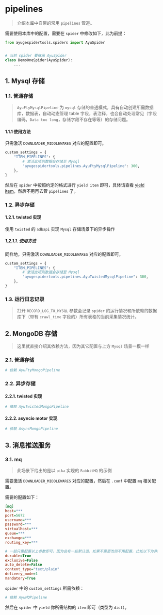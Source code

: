 # pipelines

> 介绍本库中自带的常用 `pipelines` 管道。

需要使用本库中的配置，需要在 `spider` 中修改如下，此为前提：

```python
from ayugespidertools.spiders import AyuSpider


# 当前 spider 要继承 AyuSpider
class DemoOneSpider(AyuSpider):
    ...
```

## 1. Mysql 存储

### 1.1. 普通存储

> `AyuFtyMysqlPipeline` 为 `mysql` 存储的普通模式，具有自动创建所需数据库，数据表，自动动态管理 table 字段，表注释，也会自动处理常见（字段编码，`Data too long`，存储字段不存在等等）的存储问题。

#### 1.1.1 使用方法

只需激活 `DOWNLOADER_MIDDLEWARES` 对应的配置即可。

```python
custom_settings = {
    "ITEM_PIPELINES": {
        # 激活此项则数据会存储至 Mysql
        "ayugespidertools.pipelines.AyuFtyMysqlPipeline": 300,
    },
}
```

然后在 `spider` 中按照约定的格式进行 `yield item` 即可，具体请查看 [yield item](https://ayugespidertools.readthedocs.io/en/latest/topics/items.html#yield-item)，然后不用再去管 `pipelines` 了。

### 1.2. 异步存储

#### 1.2.1. twisted 实现

使用 `twisted` 的 `adbapi` 实现 `Mysql` 存储场景下的异步操作

##### 1.2.1.1. 使用方法

同样地，只需激活 `DOWNLOADER_MIDDLEWARES` 对应的配置即可。

```python
custom_settings = {
    "ITEM_PIPELINES": {
        # 激活此项则数据会存储至 Mysql
        "ayugespidertools.pipelines.AyuTwistedMysqlPipeline": 300,
    },
}
```

### 1.3. 运行日志记录

> 打开 `RECORD_LOG_TO_MYSQL` 参数会记录 `spider` 的运行情况和所依赖的数据库下（带有 `crawl_time` 字段的）所有表格的当前采集情况统计。

## 2. MongoDB 存储

> 这里就直接介绍其依赖方法，因为其它配置与上方 `Mysql` 场景一模一样

### 2.1. 普通存储

```python
# 依赖 AyuFtyMongoPipeline
```

### 2.2. 异步存储

#### 2.2.1. twisted 实现

```python
# 依赖 AyuTwistedMongoPipeline
```

#### 2.2.2. asyncio motor 实现

```python
# 依赖 AsyncMongoPipeline
```

## 3. 消息推送服务

### 3.1. mq

> 此场景下给出的是以 `pika` 实现的 `RabbitMQ` 的示例

需要激活 `DOWNLOADER_MIDDLEWARES` 对应的配置，然后在 `.conf` 中配置 `mq` 相关配置。

需要的配置如下：

```ini
[mq]
host=***
port=5672
username=***
password=***
virtualhost=***
queue=***
exchange=***
routing_key=***

# 一般只需配置以上参数即可，因为会有一些默认值，如果不需更改则不用配置，比如以下为非必须参数及其默认值：
durable=True
exclusive=False
auto_delete=False
content_type="text/plain"
delivery_mode=1
mandatory=True
```

`spider` 中的 `custom_settings` 所需依赖：

```python
# 依赖 AyuMQPipeline
```

然后在 `spider` 中 `yield` 你所需结构的 `item` 即可（类型为 `dict`）。

